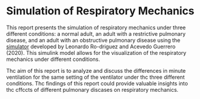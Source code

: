 # Simulation of Respiratory Mechanics

This report presents the simulation of respiratory mechanics under three different conditions: a normal adult, an adult with a restrictive pulmonary disease, and an adult with an obstructive pulmonary disease using the [simulator](https://in.mathworks.com/matlabcentral/fileexchange/75335-simulation-of-respiratory-mechanics-on-simulink-with-gui?requestedDomain=) developed by Leonardo Ro-driguez and Acevedo Guerrero (2020). This simulink model allows for the visualization of the respiratory mechanics under different conditions. 

Thc aim of this report is to analyze and discuss the differences in minute ventilation for the same setting of the ventilator under thc three different conditions. Thc findings of this report could provide valuable insights into thc cffccts of different pulmonary discases on respiratory mechanics.
